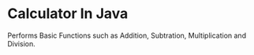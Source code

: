 # Calculator In Java
Performs Basic Functions such as Addition, Subtration, Multiplication and Division.
